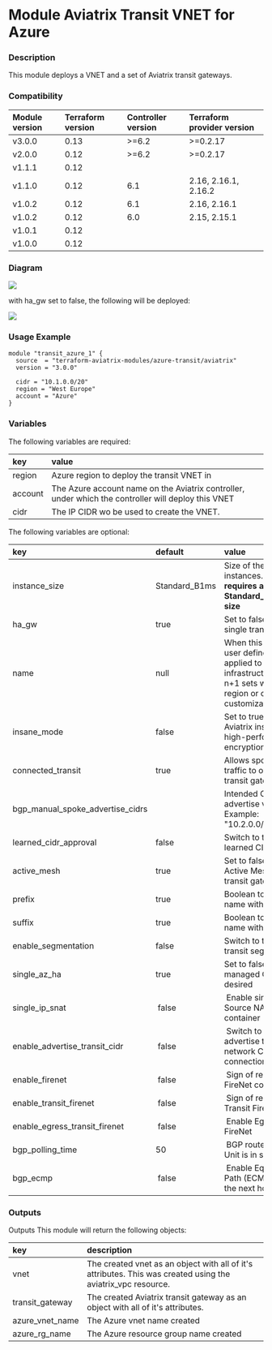 # Module Aviatrix Transit VNET for Azure

### Description
This module deploys a VNET and a set of Aviatrix transit gateways.

### Compatibility
Module version | Terraform version | Controller version | Terraform provider version
:--- | :--- | :--- | :---
v3.0.0 | 0.13 | >=6.2 | >=0.2.17
v2.0.0 | 0.12 | >=6.2 | >=0.2.17
v1.1.1 | 0.12 | |
v1.1.0 | 0.12 | 6.1 | 2.16, 2.16.1, 2.16.2
v1.0.2 | 0.12 | 6.1 | 2.16, 2.16.1
v1.0.2 | 0.12 | 6.0 | 2.15, 2.15.1
v1.0.1 | 0.12 | |
v1.0.0 | 0.12 | |

### Diagram
<img src="https://github.com/terraform-aviatrix-modules/terraform-aviatrix-azure-transit/blob/master/img/module-aviatrix-transit-vpc-for-azure-ha.png?raw=true">

with ha_gw set to false, the following will be deployed:

<img src="https://github.com/terraform-aviatrix-modules/terraform-aviatrix-azure-transit/blob/master/img/module-aviatrix-transit-vpc-for-azure.png?raw=true">

### Usage Example
```
module "transit_azure_1" {
  source  = "terraform-aviatrix-modules/azure-transit/aviatrix"
  version = "3.0.0"
  
  cidr = "10.1.0.0/20"
  region = "West Europe"
  account = "Azure"
}
```

### Variables
The following variables are required:

key | value
:--- | :---
region | Azure region to deploy the transit VNET in
account | The Azure account name on the Aviatrix controller, under which the controller will deploy this VNET
cidr | The IP CIDR wo be used to create the VNET.

The following variables are optional:

key | default | value
:---|:---|:---
instance_size | Standard_B1ms | 	Size of the transit gateway instances. **Insane mode requires a minimum Standard_D3_v2 instance size**
ha_gw | true | Set to false to deploy a single transit GW
name | null | When this string is set, user defined name is applied to all infrastructure supporting n+1 sets within a same region or other customization
insane_mode | false | Set to true to enable Aviatrix insane mode high-performance encryption
connected_transit | true | Allows spokes to run traffic to other spokes via transit gateway
bgp_manual_spoke_advertise_cidrs | | Intended CIDR list to advertise via BGP. Example: "10.2.0.0/16,10.4.0.0/16" 
learned_cidr_approval | false | Switch to true to enable learned CIDR approval
active_mesh | true | Set to false to disable Active Mesh mode for the transit gateway
prefix | true | Boolean to enable prefix name with avx-
suffix | true | Boolean to enable suffix name with -transit
enable_segmentation | false | Switch to true to enable transit segmentation
single_az_ha | true | Set to false if Controller managed Gateway HA is desired
single_ip_snat | false | Enable single_ip mode Source NAT for this container
enable_advertise_transit_cidr  | false | Switch to enable/disable advertise transit VPC network CIDR for a VGW connection
enable_firenet  | false | Sign of readiness for FireNet connection
enable_transit_firenet  | false | Sign of readiness for Transit FireNet connection
enable_egress_transit_firenet  | false | Enable Egress Transit FireNet
bgp_polling_time  | 50 | BGP route polling time. Unit is in seconds
bgp_ecmp  | false | Enable Equal Cost Multi Path (ECMP) routing for the next hop

### Outputs
Outputs
This module will return the following objects:

key | description
:--- | :---
vnet | The created vnet as an object with all of it's attributes. This was created using the aviatrix_vpc resource.
transit_gateway | The created Aviatrix transit gateway as an object with all of it's attributes.
azure_vnet_name | The Azure vnet name created
azure_rg_name | The Azure resource group name created
